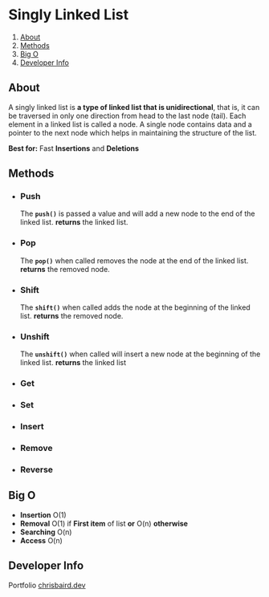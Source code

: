 # Singly Linked List

 1. [About](#Developer%20Info)
 2. [Methods](#Developer%20Info)
 3. [Big O](#Developer%20Info)
 4. [Developer Info](#Developer%20Info)

## About
A singly linked list is **a type of linked list that is unidirectional**, that is, it can be traversed in only one direction from head to the last node (tail). Each element in a linked list is called a node. A single node contains data and a pointer to the next node which helps in maintaining the structure of the list.

**Best for:** Fast **Insertions** and **Deletions**

## Methods

 - ### Push
	The **`push()`** is passed a value and will add a new node to the end of the linked list.
	**returns** the linked list.

 - ### Pop
	The **`pop()`** when called removes the node at the end of the linked list.
	**returns** the removed node.
 - ### Shift
	The **`shift()`** when called adds the node at the beginning of the linked list.
	**returns** the removed node.
 - ### Unshift
	The **`unshift()`** when called will insert a new node at the beginning of the linked list.
	**returns** the linked list
 - ### Get
 - ### Set
 - ### Insert
 - ### Remove
 - ### Reverse

## Big O

 - **Insertion** O(1)
 - **Removal** O(1) if **First item** of list **or** O(n) **otherwise**
 - **Searching** O(n)
 - **Access** O(n)

## Developer Info
Portfolio
[chrisbaird.dev](https://chrisbairddev.herokuapp.com/)


